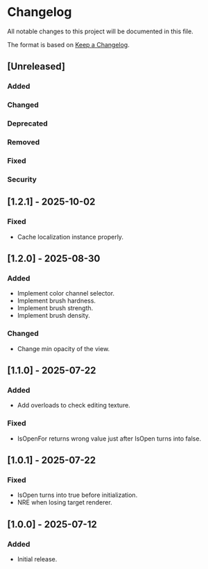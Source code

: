 # Changelog

All notable changes to this project will be documented in this file.

The format is based on [Keep a Changelog](https://keepachangelog.com/en/1.1.0/).

## [Unreleased]
### Added

### Changed

### Deprecated

### Removed

### Fixed

### Security

## [1.2.1] - 2025-10-02
### Fixed
- Cache localization instance properly.

## [1.2.0] - 2025-08-30
### Added
- Implement color channel selector.
- Implement brush hardness.
- Implement brush strength.
- Implement brush density.

### Changed
- Change min opacity of the view.

## [1.1.0] - 2025-07-22
### Added
- Add overloads to check editing texture.

### Fixed
- IsOpenFor returns wrong value just after IsOpen turns into false.

## [1.0.1] - 2025-07-22
### Fixed
- IsOpen turns into true before initialization.
- NRE when losing target renderer.

## [1.0.0] - 2025-07-12
### Added
- Initial release.
